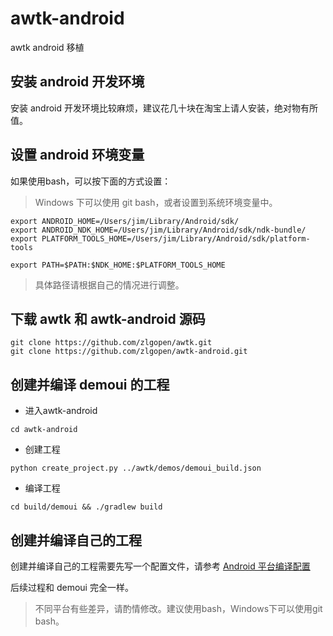 # awtk-android

awtk android 移植

## 安装 android 开发环境

安装 android 开发环境比较麻烦，建议花几十块在淘宝上请人安装，绝对物有所值。

## 设置 android 环境变量

如果使用bash，可以按下面的方式设置：

> Windows 下可以使用 git bash，或者设置到系统环境变量中。

```
export ANDROID_HOME=/Users/jim/Library/Android/sdk/
export ANDROID_NDK_HOME=/Users/jim/Library/Android/sdk/ndk-bundle/
export PLATFORM_TOOLS_HOME=/Users/jim/Library/Android/sdk/platform-tools

export PATH=$PATH:$NDK_HOME:$PLATFORM_TOOLS_HOME
```

> 具体路径请根据自己的情况进行调整。


## 下载 awtk 和 awtk-android 源码

```
git clone https://github.com/zlgopen/awtk.git
git clone https://github.com/zlgopen/awtk-android.git
```

## 创建并编译 demoui 的工程

* 进入awtk-android

```
cd awtk-android 
```

* 创建工程

```
python create_project.py ../awtk/demos/demoui_build.json
```

* 编译工程

```
cd build/demoui && ./gradlew build
```

## 创建并编译自己的工程

创建并编译自己的工程需要先写一个配置文件，请参考 [Android 平台编译配置](https://github.com/zlgopen/awtk/blob/master/docs/build_config.md)

后续过程和 demoui 完全一样。

> 不同平台有些差异，请酌情修改。建议使用bash，Windows下可以使用git bash。


